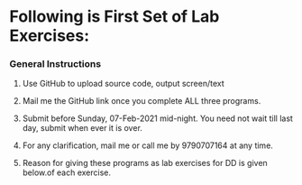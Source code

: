 # Following is First Set of Lab Exercises:

### General Instructions

1. Use GitHub to upload source code, output screen/text

2. Mail me the GitHub link once you complete ALL three programs.

3. Submit before Sunday, 07-Feb-2021 mid-night. You need not wait till last day, submit when ever it is over. 

4. For any clarification, mail me or call me by 9790707164 at any time.

5. Reason for giving these programs as lab exercises for DD is given below.of each exercise.
